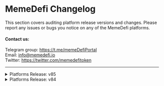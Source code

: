 # MemeDefi Changelog

This section covers auditing platform release versions and changes. Please report any issues or bugs you notice on any of the MemeDefi platforms.

#### Contact us:

Telegram group: https://t.me/memeDefiPortal<br />
Email: info@memedefi.io <br />
Twitter: https://twitter.com/memedefitoken

---

<details>
  <summary>Platforms Release: v85 </summary>

### Memedefi Web Platform

#### Added or Changed

- Integrated EGSwap for ETH tokens.
- Introduced an advertisement space request form. Projects can now directly order ad placements from memedefi.io. A button on the top bar and a new navigation menu have been added for visiting the Ads page.
- Added Memedefi user profiles with email/password and Google authentication login methods.
- Added support for chart height expansion. Users can now drag and adjust the height of the chart iframe.
- Implemented a user referral system with tracking and statistics.
- Fixed the layout of the Watchlist.
- Introduced dynamic advertisement rendering for users with support for 5 Ads rotation.
- Updated the Top 10 trending and Top 10 gainers lists with ```#ETH```and ```#BNB``` hashtags.
</details>

<details>
  <summary>Platforms Release: v84 </summary>

### Memedefi Web Platform

#### Added or Changed

- EGSwap integration for BNB tokens
- Advertisement spaces 2 more placements. One below the chart on mobile and below buy links on desktop
- Chart buy/sell marks and draw/paint feature on chart fixed
- Volume support added in chart
- Show number of users who contributed vote for each project
- Tokens in watchlist to show market cap with volume
- Deployer token balance percentage fix in GoPlus scanner view
- Reported supplies
- Marketcap optimization based on reported supplies.
-
- Added more "Built With" frameworks/libraries
- Changed table of contents to start collapsed
- Added checkboxes for major features on roadmap

#### Removed

- Project specific tweet. Will upgrade and re-add once ready.

### Telegram Bot

#### Added or Changed

- Report circulation supply if other than total supply
- Added `/gas` command for fetching gas and native token stats
- Added `/stats@memeDefiBot` command for fetching current project's token info
- Added `/i contractAddress` and `/m contractAddress` command support for scanning and fetching any tokens in Ethereum and BNB.

</details>
